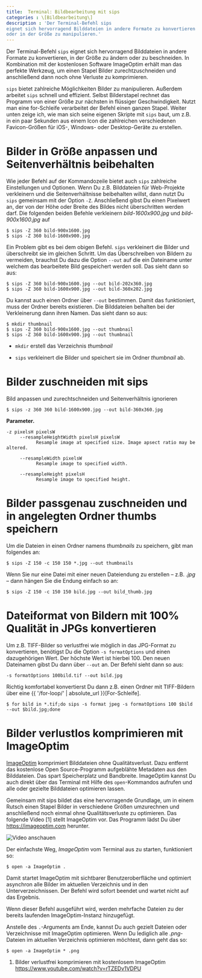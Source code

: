 ```yaml
---
title:  Terminal: Bildbearbeitung mit sips
categories : \[Bildbearbeitung\]
description : 'Der Terminal-Befehl sips
eignet sich hervorragend Bilddateien in andere Formate zu konvertieren
oder in der Größe zu manipulieren.'
---
```


Der Terminal-Befehl `sips` eignet sich hervorragend Bilddateien in
andere Formate zu konvertieren, in der Größe zu ändern oder zu
beschneiden. In Kombination mit der kostenlosen Software ImageOptim
erhält man das perfekte Werkzeug, um einen Stapel Bilder
zurechtzuschneiden und anschließend dann noch ohne Verluste zu
komprimieren.

`sips` bietet zahlreiche Möglichkeiten Bilder zu manipulieren. Außerdem
arbeitet `sips` schnell und effizient. Selbst Bilderstapel rechnet das
Programm von einer Größe zur nächsten in flüssiger Geschwindigkeit.
Nutzt man eine for-Schleife verarbeitet der Befehl einen ganzen Stapel.
Weiter unten zeige ich, wie man sich seine eigenen Skripte mit `sips`
baut, um z.B. in ein paar Sekunden aus einem Icon die zahlreichen
verschiedenen Favicon-Größen für iOS-, Windows- oder Desktop-Geräte zu
erstellen.

# Bilder in Größe anpassen und Seitenverhältnis beibehalten

Wie jeder Befehl auf der Kommandozeile bietet auch `sips` zahlreiche
Einstellungen und Optionen. Wenn Du z.B. Bilddateien für Web-Projekte
verkleinern und die Seitenverhältnisse beibehalten willst, dann nutzt Du
`sips` gemeinsam mit der Option `-Z`. Anschließend gibst Du einen
Pixelwert an, der von der Höhe oder Breite des Bildes nicht
überschritten werden darf. Die folgenden beiden Befehle verkleinern
*bild-1600x900.jpg* und *bild-900x1600.jpg* auf

    $ sips -Z 360 bild-900x1600.jpg
    $ sips -Z 360 bild-1600x900.jpg

Ein Problem gibt es bei dem obigen Befehl. `sips` verkleinert die Bilder
und überschreibt sie im gleichen Schritt. Um das Überschreiben von
Bildern zu vermeiden, brauchst Du dazu die Option `--out` auf die ein
Dateiname unter welchem das bearbeitete Bild gespeichert werden soll.
Das sieht dann so aus:

    $ sips -Z 360 bild-900x1600.jpg --out bild-202x360.jpg
    $ sips -Z 360 bild-1600x900.jpg --out bild-360x202.jpg

Du kannst auch einen Ordner über `--out` bestimmen. Damit das
funktioniert, muss der Ordner bereits existieren. Die Bilddateien
behalten bei der Verkleinerung dann ihren Namen. Das sieht dann so aus:

    $ mkdir thumbnail 
    $ sips -Z 360 bild-900x1600.jpg --out thumbnail 
    $ sips -Z 360 bild-1600x900.jpg --out thumbnail 

  - `mkdir` erstell das Verzeichnis *thumbnail*

  - `sips` verkleinert die Bilder und speichert sie im Ordner
    *thumbnail* ab.

# Bilder zuschneiden mit sips

Bild anpassen und zurechtschneiden und Seitenverhältnis ignorieren

    $ sips -z 360 360 bild-1600x900.jpg --out bild-360x360.jpg

**Parameter.**

    -z pixelsH pixelsW
         --resampleHeightWidth pixelsH pixelsW
               Resample image at specified size. Image apsect ratio may be altered.
    
         --resampleWidth pixelsW
               Resample image to specified width.
    
         --resampleHeight pixelsH
               Resample image to specified height.

# Bilder passgenau zuschneiden und in angelegten Ordner thumbs speichern

Um die Dateien in einen Ordner namens *thumbnails* zu speichern, gibt
man folgendes an:

    $ sips -Z 150 -c 150 150 *.jpg --out thumbnails

Wenn Sie nur eine Datei mit einer neuen Dateiendung zu erstellen – z.B.
*.jpg* – dann hängen Sie die Endung einfach so an:

    $ sips -Z 150 -c 150 150 bild.jpg --out bild_thumb.jpg

# Dateiformat von Bildern mit 100% Qualität in JPGs konvertieren

Um z.B. TIFF-Bilder so verlustfrei wie möglich in das JPG-Format zu
konvertieren, benötigst Du die Option `-s formatOptions` und einen
dazugehörigen Wert. Der höchste Wert ist hierbei 100. Den neuen
Dateinamen gibst Du dann über `--out` an. Der Befehl sieht dann so aus:

    -s formatOptions 100bild.tif --out bild.jpg

Richtig komfortabel konvertierst Du dann z.B. einen Ordner mit
TIFF-Bildern über eine {{ '/for-loop/' | absolute\_url
}}\[For-Schleife\].

    $ for bild in *.tif;do sips -s format jpeg -s formatOptions 100 $bild --out $bild.jpg;done

# Bilder verlustlos komprimieren mit ImageOptim

[ImageOptim](https://imageoptim.com/) komprimiert Bilddateien ohne
Qualitätsverlust. Dazu entfernt das kostenlose Open Source-Programm
aufgeblähte Metadaten aus den Bilddateien. Das spart Speicherplatz und
Bandbreite. ImageOptim kannst Du auch direkt über das Terminal mit Hilfe
des `open`-Kommandos aufrufen und alle oder gezielte Bilddateien
optimieren lassen.

Gemeinsam mit sips bildet das eine hervorragende Grundlage, um in einem
Rutsch einen Stapel Bilder in verschiedene Größen umzurechnen und
anschließend noch einmal ohne Qualitätsverluste zu optimieren. Das
folgende Video \[1\] stellt ImageOptim vor. Das Programm lädst Du über
<https://imageoptim.com> herunter.

![[Video
anschauen](https://www.youtube.com/watch?v=rTZEDv1VDPU)](../images/video-imageoptim.jpg)

Der einfachste Weg, *ImageOptim* vom Terminal aus zu starten,
funktioniert so:

    $ open -a ImageOptim .

Damit startet ImageOptim mit sichtbarer Benutzeroberfläche und optimiert
asynchron alle Bilder im aktuellen Verzeichnis und in den
Unterverzeichnissen. Der Befehl wird sofort beendet und wartet nicht auf
das Ergebnis.

Wenn dieser Befehl ausgeführt wird, werden mehrfache Dateien zu der
bereits laufenden ImageOptim-Instanz hinzugefügt.

Anstelle des `.`-Arguments am Ende, kannst Du auch gezielt Dateien oder
Verzeichnisse mit ImageOptim optimieren. Wenn Du lediglich alle
*.png*-Dateien im aktuellen Verzeichnis optimieren möchtest, dann geht
das so:

    $ open -a ImageOptim * .png

1.  Bilder verlustfrei komprimieren mit kostenlosem ImageOptim
    <https://www.youtube.com/watch?v=rTZEDv1VDPU>
